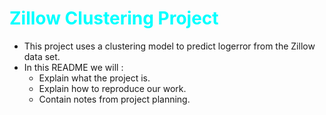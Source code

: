 # <font color ="cyan">Zillow Clustering Project</font>
- This project uses a clustering model to predict logerror from the Zillow data set.
- In this README we will :
    * Explain what the project is. 
    * Explain how to reproduce our work. 
    * Contain notes from project planning.
